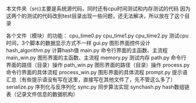 本文件夹（src)主要是系统源代码，同时还有cpu时间测试和内存测试的代码
因为这两个的测试的代码改到test目录出现一些问题，还无法解决，所以放在了这个目录

各个文件（模块）的功能：
cpu_time0.py  cpu_time1.py  cpu_time2.py  测试cpu时间，3个脚本的数据显示方式不一样
gui.py  图形界面控件设计
hash_algorithm.py  计算hash值
main.py  命令行界面的主函数、主流程
main_win.py  图形界面的主函数、主流程
memory.py  测试内存
path.py  命令行界面的路径（目录）操作
path_win.py  图形界面的路径（目录）操作
process.py  命令行界面的具体流程
process_win.py  图形界面的具体流程
prompt.py  提示语汇总（有些提示语没有写在这里，直接写在其他文件了，先不管这么多了）
serialize.py  序列化与反序列化
sync.py  同步算法实现
synchash.py  hash数组链表（记录文件信息的数据机构）
